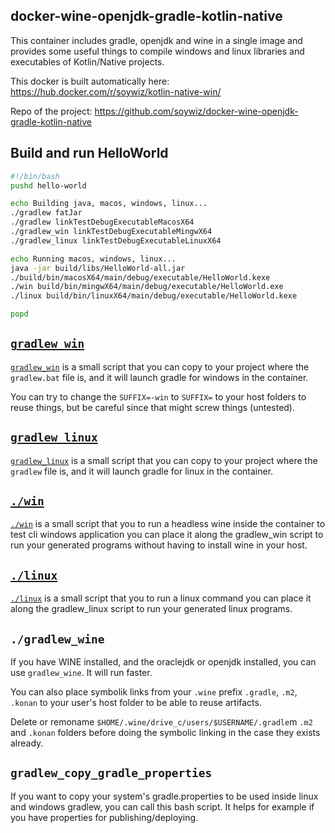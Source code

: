 ## docker-wine-openjdk-gradle-kotlin-native

This container includes gradle, openjdk and wine in a single image and provides some useful things
to compile windows and linux libraries and executables of Kotlin/Native projects.

This docker is built automatically here: <https://hub.docker.com/r/soywiz/kotlin-native-win/>

Repo of the project: <https://github.com/soywiz/docker-wine-openjdk-gradle-kotlin-native>

## Build and run HelloWorld

```bash
#!/bin/bash
pushd hello-world

echo Building java, macos, windows, linux...
./gradlew fatJar
./gradlew linkTestDebugExecutableMacosX64
./gradlew_win linkTestDebugExecutableMingwX64
./gradlew_linux linkTestDebugExecutableLinuxX64

echo Running macos, windows, linux...
java -jar build/libs/HelloWorld-all.jar
./build/bin/macosX64/main/debug/executable/HelloWorld.kexe
./win build/bin/mingwX64/main/debug/executable/HelloWorld.exe
./linux build/bin/linuxX64/main/debug/executable/HelloWorld.kexe

popd
```

## [`gradlew_win`](https://github.com/soywiz/docker-wine-openjdk-gradle-kotlin-native/blob/master/gradlew_win)

[`gradlew_win`](https://github.com/soywiz/docker-wine-openjdk-gradle-kotlin-native/blob/master/gradlew_win) 
is a small script that you can copy to your project where the `gradlew.bat` file is, and it will launch
gradle for windows in the container.

You can try to change the `SUFFIX=-win` to `SUFFIX=` to your host folders to reuse things,
but be careful since that might screw things (untested).

## [`gradlew_linux`](https://github.com/soywiz/docker-wine-openjdk-gradle-kotlin-native/blob/master/gradlew_linux)

[`gradlew_linux`](https://github.com/soywiz/docker-wine-openjdk-gradle-kotlin-native/blob/master/gradlew_linux) 
is a small script that you can copy to your project where the `gradlew` file is, and it will launch
gradle for linux in the container.

## [`./win`](https://github.com/soywiz/docker-wine-openjdk-gradle-kotlin-native/blob/master/win)

[`./win`](https://github.com/soywiz/docker-wine-openjdk-gradle-kotlin-native/blob/master/win) 
is a small script that you to run a headless wine inside the container to test cli windows application
you can place it along the gradlew_win script to run your generated programs without having to install
wine in your host.

## [`./linux`](https://github.com/soywiz/docker-wine-openjdk-gradle-kotlin-native/blob/master/linux)

[`./linux`](https://github.com/soywiz/docker-wine-openjdk-gradle-kotlin-native/blob/master/linux) 
is a small script that you to run a linux command you can place it along the gradlew_linux script to run
your generated linux programs.

## `./gradlew_wine`

If you have WINE installed, and the oraclejdk or openjdk installed, you can use `gradlew_wine`. It will run faster.

You can also place symbolik links from your `.wine` prefix `.gradle`, `.m2`, `.konan` to your user's host folder
to be able to reuse artifacts.

Delete or remoname `$HOME/.wine/drive_c/users/$USERNAME/.gradle`m `.m2` and `.konan` folders before doing
the symbolic linking in the case they exists already.

## `gradlew_copy_gradle_properties`

If you want to copy your system's gradle.properties to be used inside linux and windows gradlew, you can call this bash script.
It helps for example if you have properties for publishing/deploying.

